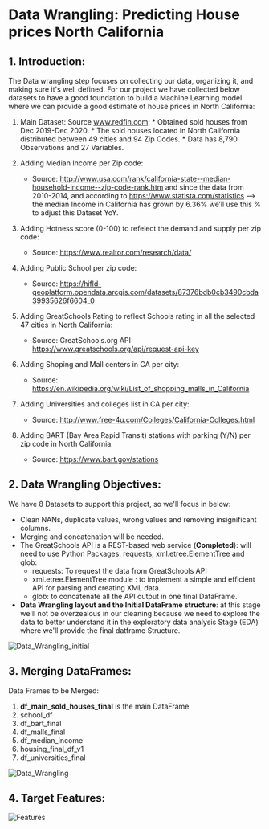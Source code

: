 # Data Wrangling: Predicting House prices North California

## 1. Introduction:

The Data wrangling step focuses on collecting our data, organizing it, and making sure it's well defined. For our project we have collected below datasets to have a good foundation to build a Machine Learning model where we can provide a good estimate of house prices in North California:
  1. Main Dataset: Source www.redfin.com:
    * Obtained sold houses from Dec 2019-Dec 2020.
    * The sold houses located in North California distributed between 49 cities and 94 Zip Codes.
    * Data has 8,790 Observations and 27 Variables.

2. Adding Median Income per Zip code:
    * Source: http://www.usa.com/rank/california-state--median-household-income--zip-code-rank.htm and since the data from 2010-2014, and according to https://www.statista.com/statistics --> the median Income in California has grown by 6.36% we’ll use this % to adjust this Dataset YoY.
      
      
3. Adding Hotness score (0-100) to refelect the demand and supply per zip code:
    * Source: https://www.realtor.com/research/data/
      
      
4. Adding Public School per zip code:
    * Source: https://hifld-geoplatform.opendata.arcgis.com/datasets/87376bdb0cb3490cbda39935626f6604_0
    
    
5. Adding GreatSchools Rating to reflect Schools rating in all the selected 47 cities in North California:
    * Source: GreatSchools.org API https://www.greatschools.org/api/request-api-key


6. Adding Shoping and Mall centers in CA per city:
    * Source: https://en.wikipedia.org/wiki/List_of_shopping_malls_in_California
    
    
7. Adding Universities and colleges list in CA per city:
    * Source: http://www.free-4u.com/Colleges/California-Colleges.html
    
    
8. Adding BART (Bay Area Rapid Transit) stations with parking (Y/N) per zip code in North California:
    * Source: https://www.bart.gov/stations
    
## 2. Data Wrangling Objectives:    
    
We have 8 Datasets to support this project, so we'll focus in below:
   * Clean NANs, duplicate values, wrong values and removing insignificant columns.
   * Merging and concatenation will be needed.
   * The GreatSchools API is a REST-based web service (**Completed**): will need to use Python Packages: requests, xml.etree.ElementTree and glob:
        - requests: To request the data from GreatSchools API
        - xml.etree.ElementTree module : to implement a simple and efficient API for parsing and creating XML data.
        - glob: to concatenate all the API output in one final DataFrame.
   * **Data Wrangling layout and the Initial DataFrame structure**: at this stage we'll not be overzealous in our cleaning because we need to explore the data to better understand it in the exploratory data analysis Stage (EDA) where we'll provide the final datframe Structure.

![Data_Wrangling_initial](https://user-images.githubusercontent.com/67468718/103534919-a7822900-4e44-11eb-9f68-c6124e66bbd1.JPG)

## 3. Merging DataFrames:   

Data Frames to be Merged: 
   1. **df_main_sold_houses_final** is the main DataFrame
   2. school_df
   3. df_bart_final
   4. df_malls_final
   5. df_median_income
   6. housing_final_df_v1
   7. df_universities_final
   
   ![Data_Wrangling](https://user-images.githubusercontent.com/67468718/103494183-52b1c480-4dea-11eb-8673-612746b0d229.JPG)
   
## 4. Target Features:      

![Features](https://user-images.githubusercontent.com/67468718/103541349-2892ed80-4e50-11eb-95ee-0be69ea98781.JPG)
